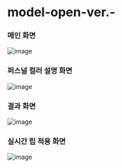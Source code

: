 # model-open-ver.-

### 메인 화면
![image](https://github.com/gradprojectt/model-open-ver.-/assets/76712706/9e86b87c-586f-4ecc-9350-fe6edd7a6819)

### 퍼스널 컬러 설명 화면
![image](https://github.com/gradprojectt/model-open-ver.-/assets/76712706/34d34d32-2bb7-42c1-8c60-c506e1a6d5e7)

### 결과 화면
![image](https://github.com/gradprojectt/model-open-ver.-/assets/76712706/14778e34-5a66-4533-b422-e816979c48a2)

### 실시간 립 적용 화면
![image](https://github.com/gradprojectt/model-open-ver.-/assets/76712706/29747c6c-06af-4d75-8f6e-5efa3fd246c6)
